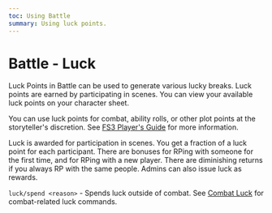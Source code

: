 ```yaml
---
toc: Using Battle
summary: Using luck points.
---
```

# Battle - Luck

Luck Points in Battle can be used to generate various lucky breaks.  Luck points are earned by participating in scenes.  You can view your available luck points on your character sheet.

You can use luck points for combat, ability rolls, or other plot points at the storyteller's discretion.  See [FS3 Player's Guide](http://aresmush.com/fs3/fs3-3/luck.html) for more information.

Luck is awarded for participation in scenes.  You get a fraction of a luck point for each participant.  There are bonuses for RPing with someone for the first time, and for RPing with a new player.  There are diminishing returns if you always RP with the same people.  Admins can also issue luck as rewards.

`luck/spend <reason>` - Spends luck outside of combat.
    See [Combat Luck](/help/combat) for combat-related luck commands.
